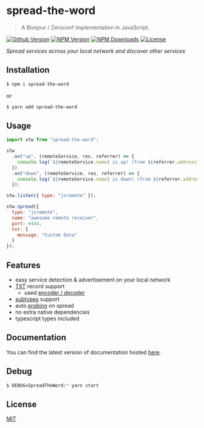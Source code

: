 # spread-the-word

> A Bonjour / Zeroconf implementation in JavaScript.

[![Github Version](https://img.shields.io/github/release/ardean/spread-the-word.svg)](https://github.com/ardean/spread-the-word)
[![NPM Version](https://img.shields.io/npm/v/spread-the-word.svg)](https://npmjs.org/package/spread-the-word)
[![NPM Downloads](https://img.shields.io/npm/dm/spread-the-word.svg)](https://npmjs.org/package/spread-the-word)
[![License](https://img.shields.io/npm/l/spread-the-word.svg)](LICENSE.md)

*Spread services across your local network and discover other services*

## Installation
```sh
$ npm i spread-the-word
```
or
```sh
$ yarn add spread-the-word
```

## Usage
```js
import stw from "spread-the-word";

stw
  .on("up", (remoteService, res, referrer) => {
    console.log(`${remoteService.name} is up! (from ${referrer.address})`);
  })
  .on("down", (remoteService, res, referrer) => {
    console.log(`${remoteService.name} is down! (from ${referrer.address})`);
  });

stw.listen({ type: "jsremote" });

stw.spread({
  type: "jsremote",
  name: "awesome remote receiver",
  port: 4444,
  txt: {
    message: "Custom Data"
  }
});
```

## Features

- easy service detection & advertisement on your local network
- [TXT](https://tools.ietf.org/html/rfc6763#section-6) record support
  - used [encoder / decoder](https://www.npmjs.com/package/dns-txt)
- [subtypes](https://tools.ietf.org/html/rfc6763#section-7.1) support 
- auto [probing](https://tools.ietf.org/html/rfc6762#section-8.1) on spread
- no extra native dependencies
- typescript types included

## Documentation

You can find the latest version of documentation hosted [here](https://ardean.github.io/spread-the-word/index.html).

## Debug

```sh
$ DEBUG=SpreadTheWord:* yarn start
```

## License

[MIT](LICENSE.md)